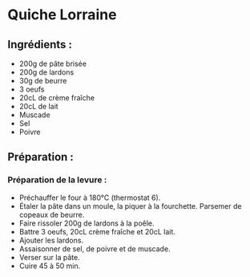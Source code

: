 # Quiche Lorraine

## Ingrédients :
* 200g de pâte brisée
* 200g de lardons
* 30g de beurre
* 3 oeufs
* 20cL de crème fraîche
* 20cL de lait
* Muscade
* Sel
* Poivre

## Préparation :

### Préparation de la levure :
* Préchauffer le four à 180°C (thermostat 6).
* Étaler la pâte dans un moule, la piquer à la fourchette. Parsemer de copeaux de beurre.
* Faire rissoler 200g de lardons à la poêle.
* Battre 3 oeufs, 20cL crème fraîche et 20cL lait.
* Ajouter les lardons.
* Assaisonner de sel, de poivre et de muscade.
* Verser sur la pâte.
* Cuire 45 à 50 min.
